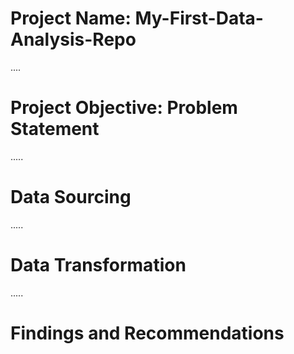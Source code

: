 # Project Name: My-First-Data-Analysis-Repo

....
# Project Objective: Problem Statement



.....
# Data Sourcing



.....
# Data Transformation



.....
# Findings and Recommendations
